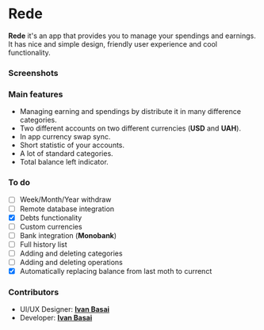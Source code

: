 # Rede

**Rede** it's an app that provides you to manage your spendings and earnings. It has nice and simple design, friendly user experience and cool functionality.

### Screenshots



### Main features

- Managing earning and spendings by distribute it in many difference categories.
- Two different accounts on two different currencies (**USD** and **UAH**).
- In app currency swap sync.
- Short statistic of your accounts.
- A lot of standard categories.
- Total balance left indicator.

### To do

- [ ] Week/Month/Year withdraw
- [ ] Remote database integration
- [x] Debts functionality
- [ ] Custom currencies
- [ ] Bank integration (**Monobank**)
- [ ] Full history list
- [ ] Adding and deleting categories
- [ ] Adding and deleting operations
- [x] Automatically replacing balance from last moth to currenct

### Contributors

- UI/UX Designer: [**Ivan Basai**](https://www.linkedin.com/in/ivanbasay/)
- Developer: [**Ivan Basai**](https://www.linkedin.com/in/ivanbasay/)
